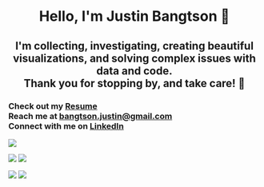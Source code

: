 <h1 align="center">Hello, I'm Justin Bangtson 👋</h1>
<h2 align="center">I'm collecting, investigating, creating beautiful visualizations, and solving complex issues with data and code.<br>Thank you for stopping by, and take care! 🤙</h2>

<h3>Check out my <a href="assets/JustinBangtson_resume.pdf" target="blank">Resume</a><br>  Reach me at <a href="mailto:bangtson.justin@gmail.com" target="blank">bangtson.justin@gmail.com</a><br>  Connect with me on <a href="https://www.linkedin.com/in/justin-bangtson/" target="blank">LinkedIn</a></h3> 

![](http://github-profile-summary-cards.vercel.app/api/cards/profile-details?username=JBangtson&theme=midnight_purple) 

![](http://github-profile-summary-cards.vercel.app/api/cards/repos-per-language?username=JBangtson&theme=midnight_purple) ![](http://github-profile-summary-cards.vercel.app/api/cards/most-commit-language?username=JBangtson&theme=midnight_purple) 

![](http://github-profile-summary-cards.vercel.app/api/cards/stats?username=JBangtson&theme=midnight_purple) ![](http://github-profile-summary-cards.vercel.app/api/cards/productive-time?username=JBangtson&theme=midnight_purple&utcOffset=6) 

